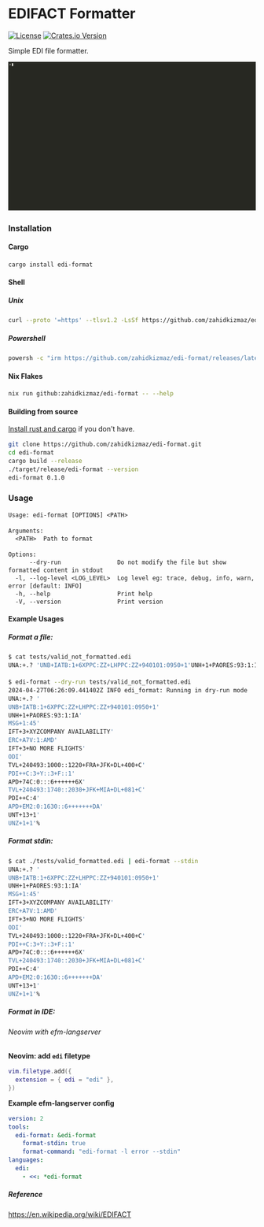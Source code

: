 # EDIFACT Formatter

[![License](https://img.shields.io/github/license/zahidkizmaz/edi-format.svg)](https://github.com/zahidkizmaz/edi-format/blob/main/LICENSE)
[![Crates.io Version](https://img.shields.io/crates/v/edi-format?style=flat&link=https%3A%2F%2Fcrates.io%2Fcrates%2Fedi-format)](https://crates.io/crates/edi-format)

Simple EDI file formatter.

![Demo](demo.gif)

### Installation

#### Cargo

```sh
cargo install edi-format
```

#### Shell

##### Unix

```sh
curl --proto '=https' --tlsv1.2 -LsSf https://github.com/zahidkizmaz/edi-format/releases/latest/download/edi-format-installer.sh | sh
```

##### Powershell

```sh
powersh -c "irm https://github.com/zahidkizmaz/edi-format/releases/latest/download/edi-format-installer.ps1 | iex"
```

#### Nix Flakes

```sh
nix run github:zahidkizmaz/edi-format -- --help
```

#### Building from source

[Install rust and cargo](https://doc.rust-lang.org/cargo/getting-started/installation.html) if you don't have.

```sh
git clone https://github.com/zahidkizmaz/edi-format.git
cd edi-format
cargo build --release
./target/release/edi-format --version
edi-format 0.1.0
```

### Usage

```
Usage: edi-format [OPTIONS] <PATH>

Arguments:
  <PATH>  Path to format

Options:
      --dry-run                Do not modify the file but show formatted content in stdout
  -l, --log-level <LOG_LEVEL>  Log level eg: trace, debug, info, warn, error [default: INFO]
  -h, --help                   Print help
  -V, --version                Print version
```

#### Example Usages

##### Format a file:

```sh
$ cat tests/valid_not_formatted.edi
UNA:+.? 'UNB+IATB:1+6XPPC:ZZ+LHPPC:ZZ+940101:0950+1'UNH+1+PAORES:93:1:IA'MSG+1:45'IFT+3+XYZCOMPANY AVAILABILITY'ERC+A7V:1:AMD'IFT+3+NO MORE FLIGHTS'ODI'TVL+240493:1000::1220+FRA+JFK+DL+400+C'PDI++C:3+Y::3+F::1'APD+74C:0:::6++++++6X'TVL+240493:1740::2030+JFK+MIA+DL+081+C'PDI++C:4'APD+EM2:0:1630::6+++++++DA'UNT+13+1'UNZ+1+1'

$ edi-format --dry-run tests/valid_not_formatted.edi
2024-04-27T06:26:09.441402Z INFO edi_format: Running in dry-run mode
UNA:+.? '
UNB+IATB:1+6XPPC:ZZ+LHPPC:ZZ+940101:0950+1'
UNH+1+PAORES:93:1:IA'
MSG+1:45'
IFT+3+XYZCOMPANY AVAILABILITY'
ERC+A7V:1:AMD'
IFT+3+NO MORE FLIGHTS'
ODI'
TVL+240493:1000::1220+FRA+JFK+DL+400+C'
PDI++C:3+Y::3+F::1'
APD+74C:0:::6++++++6X'
TVL+240493:1740::2030+JFK+MIA+DL+081+C'
PDI++C:4'
APD+EM2:0:1630::6+++++++DA'
UNT+13+1'
UNZ+1+1'%
```

##### Format stdin:

```sh
$ cat ./tests/valid_formatted.edi | edi-format --stdin
UNA:+.? '
UNB+IATB:1+6XPPC:ZZ+LHPPC:ZZ+940101:0950+1'
UNH+1+PAORES:93:1:IA'
MSG+1:45'
IFT+3+XYZCOMPANY AVAILABILITY'
ERC+A7V:1:AMD'
IFT+3+NO MORE FLIGHTS'
ODI'
TVL+240493:1000::1220+FRA+JFK+DL+400+C'
PDI++C:3+Y::3+F::1'
APD+74C:0:::6++++++6X'
TVL+240493:1740::2030+JFK+MIA+DL+081+C'
PDI++C:4'
APD+EM2:0:1630::6+++++++DA'
UNT+13+1'
UNZ+1+1'%
```

##### Format in IDE:

###### Neovim with efm-langserver

**Neovim: add `edi` filetype**

```lua
vim.filetype.add({
  extension = { edi = "edi" },
})
```

**Example efm-langserver config**

```yaml
version: 2
tools:
  edi-format: &edi-format
    format-stdin: true
    format-command: "edi-format -l error --stdin"
languages:
  edi:
    - <<: *edi-format
```

##### Reference

https://en.wikipedia.org/wiki/EDIFACT
